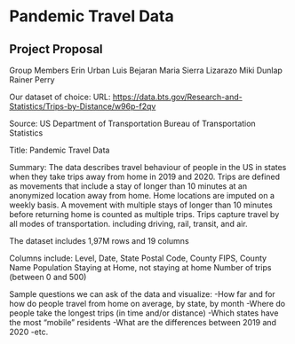 # Pandemic Travel Data

## Project Proposal

Group Members
Erin Urban
Luis Bejaran
Maria Sierra Lizarazo
Miki Dunlap
Rainer Perry

Our dataset of choice:
URL:
https://data.bts.gov/Research-and-Statistics/Trips-by-Distance/w96p-f2qv

Source: 
US Department of Transportation
Bureau of Transportation Statistics

Title:
Pandemic Travel Data

Summary:
The data describes travel behaviour of people in the US in states when they take trips away from home in 2019 and 2020. Trips are defined as movements that include a stay of longer than 10 minutes at an anonymized location away from home. Home locations are imputed on a weekly basis. A movement with multiple stays of longer than 10 minutes before returning home is counted as multiple trips. Trips capture travel by all modes of transportation. including driving, rail, transit, and air.

The dataset includes 1,97M rows and 19 columns

Columns include:
Level, Date, State Postal Code, County FIPS, County Name
Population Staying at Home, not staying at home
Number of trips (between 0 and 500)

Sample questions we can ask of the data and visualize:
-How far and for how do people travel from home on average, by state, by month
-Where do people take the longest trips (in time and/or distance)
-Which states have the most “mobile” residents
-What are the differences between 2019 and 2020
-etc.
